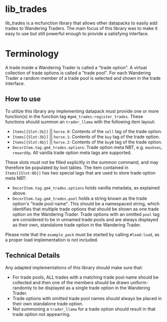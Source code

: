 # lib_trades

lib_trades is a mcfunction library that allows other datapacks to easily add trades to Wandering Traders. The main focus of this library was to make it easy to use but still powerful enough to provide a satisfying interface.

# Terminology
A trade inside a Wandering Trader is called a "trade option".
A virtual collection of trade options is called a "trade pool". For each Wandering Trader a random member of a trade pool is selected and shown in the trade interface.

## How to use
To utilize this library any implementing datapack must provide one or more function(s) in the function tag `#gm4_trades:register_trades`. These functions should summon an `trader_llama` with the following item layout:
- `Items[{Slot:2b}]` || `horse.0`: Contents of the `sell` tag of the trade option.
- `Items[{Slot:3b}]` || `horse.1`: Contents of the `buy` tag of the trade option.
- `Items[{Slot:4b}]` || `horse.2`: Contents of the `buyB` tag of the trade option.
- `DecorItem.tag.gm4_trades.options`: Trade option meta NBT, e.g. `maxUses`, `rewardXp`. All vanilla trade option meta tags are supported.

These slots must not be filled explicitly in the summon command, and may therefore be populated by loot tables. The item contained in `Items[{Slot:0b}]` has two special tags that are used to store trade option meta NBT:
- `DecorItem.tag.gm4_trades.options` holds vanilla metadata, as explained above.
- `DecorItem.tag.gm4_trades.pool` holds a string known as the trade option's "trade pool name". This should be a namespaced string, which identifies that multiple trade options that should be shown as one trade option on the Wandering Trader. Trade options with an omitted `pool` tag are considered to be in unnamed trade pools and are always displayed as their own, standalone trade option in the Wandering Trader.

Please note that the `example_pack` must be started by calling `#load:load`, as a proper load implementation is not included.

## Technical Details
Any adapted implementations of this library should make sure that:
- For trade pools, ALL trades with a matching trade pool name should be collected and then one of the members should be drawn uniform-randomly to be displayed as a single trade option in the Wandering Trader.
- Trade options with omitted trade pool names should always be placed in their own standalone trade option.
- Not summoning a `trader_llama` for a trade option should result in that trade option not appearring. 
